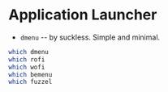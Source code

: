 # Application Launcher

* `dmenu` -- by suckless. Simple and minimal.

```bash
which dmenu
which rofi
which wofi
which bemenu
which fuzzel
```